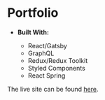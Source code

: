 # Portfolio

- **Built With:**

  - React/Gatsby  
  - GraphQL
  - Redux/Redux Toolkit  
  - Styled Components
  - React Spring


The live site can be found [here](https://www.justinaiello.com/).
